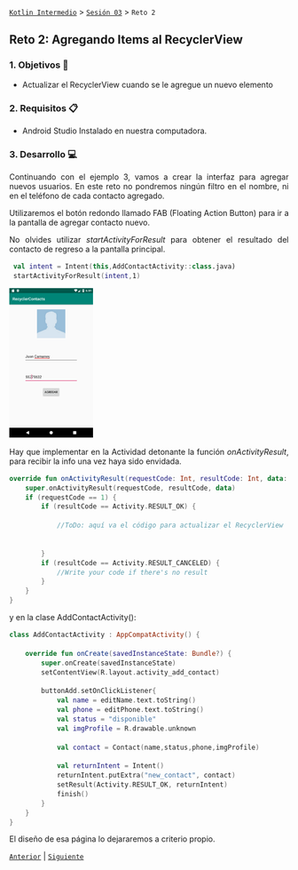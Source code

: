 [`Kotlin Intermedio`](../../Readme.md) > [`Sesión 03`](../Readme.md) > `Reto 2`

## Reto 2: Agregando Items al RecyclerView

<div style="text-align: justify;">

### 1. Objetivos :dart:

- Actualizar el RecyclerView cuando se le agregue un nuevo elemento

### 2. Requisitos :clipboard:

- Android Studio Instalado en nuestra computadora.

### 3. Desarrollo :computer:

Continuando con el ejemplo 3, vamos a crear la interfaz para agregar nuevos usuarios. En este reto no pondremos ningún filtro en el nombre, ni en el teléfono de cada contacto agregado.

Utilizaremos el botón redondo llamado FAB (Floating Action Button) para ir a la pantalla de agregar contacto nuevo.

No olvides utilizar *startActivityForResult* para obtener el resultado del contacto de regreso a la pantalla principal.

```kotlin 
 val intent = Intent(this,AddContactActivity::class.java)
 startActivityForResult(intent,1)
```

<img src="01.png" width="30%">

Hay que implementar en la Actividad detonante la función *onActivityResult*, para recibir la info una vez haya sido envidada. 

```kotlin
override fun onActivityResult(requestCode: Int, resultCode: Int, data: Intent?) {
    super.onActivityResult(requestCode, resultCode, data)
    if (requestCode == 1) {
        if (resultCode == Activity.RESULT_OK) {

            //ToDo: aquí va el código para actualizar el RecyclerView


        }
        if (resultCode == Activity.RESULT_CANCELED) {
            //Write your code if there's no result
        }
    }
}
```

y en la clase AddContactActivity():

```kotlin
class AddContactActivity : AppCompatActivity() {

    override fun onCreate(savedInstanceState: Bundle?) {
        super.onCreate(savedInstanceState)
        setContentView(R.layout.activity_add_contact)

        buttonAdd.setOnClickListener{
            val name = editName.text.toString()
            val phone = editPhone.text.toString()
            val status = "disponible"
            val imgProfile = R.drawable.unknown

            val contact = Contact(name,status,phone,imgProfile)

            val returnIntent = Intent()
            returnIntent.putExtra("new_contact", contact)
            setResult(Activity.RESULT_OK, returnIntent)
            finish()
        }
    }
}
```

El diseño de esa página lo dejararemos a criterio propio.



[`Anterior`](../Ejemplo-03/Readme.md) | [`Siguiente`](../Proyecto/Readme.md)




</div>

